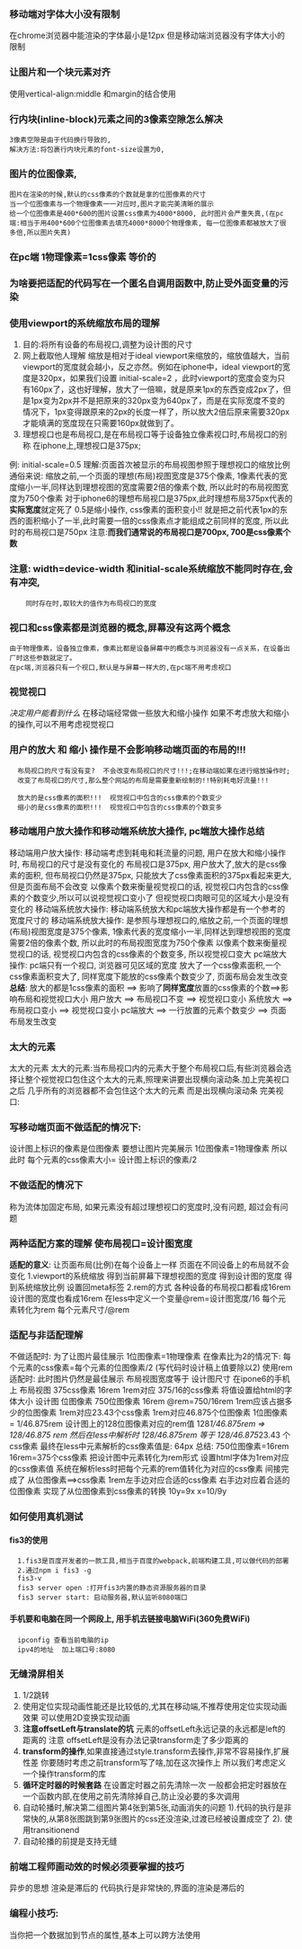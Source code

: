 ### 移动端对字体大小没有限制
   在chrome浏览器中能渲染的字体最小是12px
   但是移动端浏览器没有字体大小的限制
### 让图片和一个块元素对齐
使用vertical-align:middle 和margin的结合使用 
### 行内块(inline-block)元素之间的3像素空隙怎么解决
    3像素空隙是由于代码换行导致的,
    解决方法:将包裹行内块元素的font-size设置为0,
### 图片的位图像素,
    图片在渲染的时候,默认的css像素的个数就是拿的位图像素的尺寸
    当一个位图像素与一个物理像素一一对应时,图片才能完美清晰的展示
    给一个位图像素是400*600的图片设置css像素为4000*8000, 此时图片会严重失真,(在pc端:相当于用400*600个位图像素去填充4000*8000个物理像素, 每一位图像素都被放大了很多倍,所以图片失真)
### 在pc端 1物理像素=1css像素 等价的
### 为啥要把适配的代码写在一个匿名自调用函数中,防止受外面变量的污染
### 使用viewport的系统缩放布局的理解
   1. 目的:将所有设备的布局视口,调整为设计图的尺寸
   2. 网上截取他人理解
    缩放是相对于ideal viewport来缩放的，缩放值越大，当前viewport的宽度就会越小，反之亦然。例如在iphone中，ideal viewport的宽度是320px，如果我们设置 initial-scale=2 ，此时viewport的宽度会变为只有160px了，这也好理解，放大了一倍嘛，就是原来1px的东西变成2px了，但是1px变为2px并不是把原来的320px变为640px了，而是在实际宽度不变的情况下，1px变得跟原来的2px的长度一样了，所以放大2倍后原来需要320px才能填满的宽度现在只需要160px就做到了。
  3. 理想视口也是布局视口,是在布局视口等于设备独立像素视口时,布局视口的别称
    在iphone上,理想视口是375px;

例: initial-scale=0.5
   理解:页面首次被显示的布局视图参照于理想视口的缩放比例
   通俗来说: 缩放之前,一个页面的理想(布局)视图宽度是375个像素, 1像素代表的宽度缩小一半,同样达到理想视图的宽度需要2倍的像素个数, 所以此时的布局视图宽度为750个像素
   对于iphone6的理想布局视口是375px,此时理想布局375px代表的**实际宽度**就定死了 
   0.5是缩小操作, css像素的面积变小!!  就是把之前代表1px的东西的面积缩小了一半,此时需要一倍的css像素点才能组成之前同样的宽度, 所以此时的布局视口是750px 
   注意:**而我们通常说的布局视口是700px, 700是css像素个数** 
### 注意: width=device-width 和initial-scale系统缩放不能同时存在,会有冲突,
        同时存在时,取较大的值作为布局视口的宽度
### 视口和css像素都是浏览器的概念,屏幕没有这两个概念
    由于物理像素，设备独立像素，像素比都是设备屏幕中的概念与浏览器没有一点关系，在设备出厂时这些参数就定了。
    在pc端,浏览器只有一个视口,默认是与屏幕一样大的,在pc端不用考虑视口
### 视觉视口
   *决定用户能看到什么*
   在移动端经常做一些放大和缩小操作
   如果不考虑放大和缩小的操作,可以不用考虑视觉视口
### 用户的放大 和 缩小 操作是不会影响移动端页面的布局的!!!
      布局视口的尺寸有没有变?  不会改变布局视口的尺寸!!!;在移动端如果在进行缩放操作时;
      改变了布局视口的尺寸,那么整个网站的布局是需要重新绘制的!!特别耗电好流量!!!

      放大的是css像素的面积!!!  视觉视口中包含的css像素的个数变少
      缩小的是css像素的面积!!!  视觉视口中包含的css像素的个数变多
### 移动端用户放大操作和移动端系统放大操作, pc端放大操作总结
   移动端用户放大操作:
      移动端考虑到耗电和耗流量的问题, 用户在放大和缩小操作时, 布局视口的尺寸是没有变化的
      布局视口是375px, 用户放大了,放大的是css像素的面积, 但布局视口仍然是375px, 只能放大了css像素面积的375px看起来更大, 但是页面布局不会改变
      以像素个数来衡量视觉视口的话, 视觉视口内包含的css像素的个数变少,所以可以说视觉视口变小了
      但视觉视口肉眼可见的区域大小是没有变化的
   移动端系统放大操作:
      移动端系统放大和pc端放大操作都是有一个参考的宽度尺寸的
      移动端系统放大操作: 是参照与理想视口的,缩放之前,一个页面的理想(布局)视图宽度是375个像素, 1像素代表的宽度缩小一半,同样达到理想视图的宽度需要2倍的像素个数, 所以此时的布局视图宽度为750个像素 
      以像素个数来衡量视觉视口的话, 视觉视口内包含的css像素的个数变多, 所以视觉视口变大
   pc端放大操作:
      pc端只有一个视口, 浏览器可见区域的宽度
      放大了一个css像素面积,一个css像素面积变大了, 同样宽度下能放的css像素个数变少了, 页面布局会发生改变
   **总结**:  放大的都是1css像素的面积 ==> 影响了**同样宽度**放置的css像素的个数==>影响布局和视觉视口大小
    用户放大 ==> 布局视口不变 ==> 视觉视口变小
    系统放大 ==> 布局视口变小 ==> 视觉视口变小
    pc端放大 ==> 一行放置的元素个数变少 ==> 页面布局发生改变
### 太大的元素
   太大的元素
   太大的元素:当布局视口内的元素大于整个布局视口后,有些浏览器会选择让整个视觉视口包住这个太大的元素,照理来讲要出现横向滚动条.加上完美视口之后 几乎所有的浏览器都不会包住这个太大的元素 而是出现横向滚动条
   完美视口: 
   <meta name="viewport" content="width=device-width,initial-scale=1.0">

### 写移动端页面不做适配的情况下:
   设计图上标识的像素是位图像素
   要想让图片完美展示 1位图像素=1物理像素
   所以此时 每个元素的css像素大小= 设计图上标识的像素/2
### 不做适配的情况下
   称为流体加固定布局, 如果元素没有超过理想视口的宽度时,没有问题, 超过会有问题
### 两种适配方案的理解  使布局视口=设计图宽度
   **适配的意义**: 让页面布局(比例)在每个设备上一样 页面在不同设备上的布局就不会变化
   1.viewport的系统缩放
      得到当前屏幕下理想视图的宽度
      得到设计图的宽度
      得到系统缩放比例 
      设置回meta标签
   2.rem的方式
      各种设备的布局视口都看成16rem  设计图的宽度也看成16rem
      在less中定义一个变量@rem=设计图宽度/16
      每个元素转化为rem  每个元素尺寸/@rem
### 适配与非适配理解
   不做适配时: 
      为了让图片最佳展示 1位图像素=1物理像素
      在像素比为2的情况下:  每个元素的css像素=每个元素的位图像素/2 (写代码时设计稿上值要除以2)
   使用rem适配时: 此时图片仍然是最佳展示
      布局视图宽度等于 设计图尺寸
      在ipone6的手机上 
      布局视图        375css像素  16rem   1rem对应 375/16的css像素 将值设置给html的字体大小
      设计图 位图像素  750位图像素  16rem  @rem=750/16rem  1rem应该占据多少的位图像素
      1rem对应23.43个css像素
      1rem对应46.875个位图像素 1位图像素= 1/46.875rem
      设计图上的128位图像素对应的rem值  128*1/46.875rem  => 128/46.875 rem
      然后在less中解析时 128/46.875rem 等于 128/46.875*23.43 个css像素
      最终在less中元素解析的css像素值是: 64px
      总结:  750位图像素=16rem               16rem=375个css像素
            把设计图中元素转化为rem形式       设置html字体为1rem对应的css像素值
                                          系统在解析less时把每个元素的rem值转化为对应的css像素
                  间接完成了 从位图像素==>css像素
      1rem左手边对应合适的css像素 右手边对应着合适的位图像素 实现了从位图像素到css像素的转换
      10y=9x  x=10/9y
### 如何使用真机测试
 #### fis3的使用
      1.fis3是百度开发者的一款工具,相当于百度的webpack,前端构建工具,可以做代码的部署
      2.通过npm i fis3 -g
      fis3-v
      fis3 server open :打开fis3内置的静态资源服务器的目录
      fis3 server start: 启动服务器,默认监听8080端口
 #### 手机要和电脑在同一个网段上, 用手机去链接电脑WiFi(360免费WiFi)
      ipconfig 查看当前电脑的ip
      ipv4的地址  加上端口号:8080
### 无缝滑屏相关
   1. 1/2跳转
   2. 使用定位实现动画性能还是比较低的,尤其在移动端,不推荐使用定位实现动画效果
      可以使用2D变换实现动画
   3. **注意offsetLeft与translate的坑**
      元素的offsetLeft永远记录的永远都是left的距离的
      注意 offsetLeft是没有办法记录transform走了多少距离的
   4. **transform的操作**,如果直接通过style.transform去操作,非常不容易操作,扩展性差
      你要随时考虑之前transform写了啥,加在这次操作上
      所以我们考虑定义一个操作transform的库
   5. **循环定时器的时候套路** 
      在设置定时器之前先清除一次
      一般都会把定时器放在一个函数内部,在使用之前先清除掉自己,防止没必要的多次调用
   6. 自动轮播时,解决第二组图片第4张到第5张,动画消失的问题
      1).代码的执行是非常快的,从第8张图跳到第9张图片的css还没渲染,过渡已经被设置成空了
      2). 使用transitionend
   7. 自动轮播的前提是支持无缝
### 前端工程师画动效的时候必须要掌握的技巧
   异步的思想 渲染是滞后的
   代码执行是非常快的,界面的渲染是滞后的
### 编程小技巧:
   当你把一个数据加到节点的属性,基本上可以跨方法使用